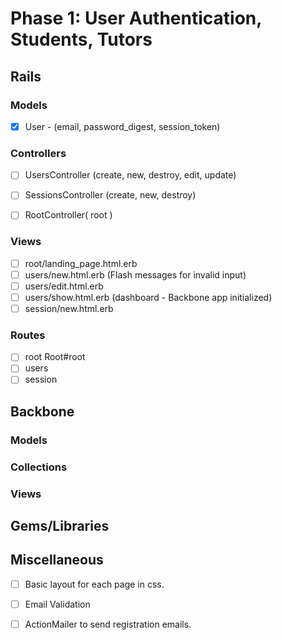 # Phase 1: User Authentication, Students, Tutors

## Rails
### Models
- [x] User - (email, password_digest, session_token)
  
  


### Controllers
- [ ] UsersController (create, new, destroy, edit, update)
- [ ] SessionsController (create, new, destroy)
- [ ] RootController( root )


### Views
- [ ] root/landing_page.html.erb
- [ ] users/new.html.erb (Flash messages for invalid input)
- [ ] users/edit.html.erb
- [ ] users/show.html.erb (dashboard - Backbone app initialized)
- [ ] session/new.html.erb

### Routes
- [ ] root Root#root
- [ ] users 
- [ ] session

## Backbone
### Models


### Collections



### Views


## Gems/Libraries

## Miscellaneous
- [ ] Basic layout for each page in css. 
- [ ] Email Validation
- [ ] ActionMailer to send registration emails. 

 
